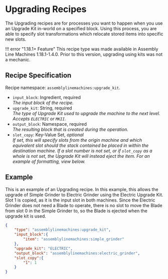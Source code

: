 # Upgrading Recipes

The Upgrading recipes are for processes you want to happen when you use an Upgrade Kit in-world on a specified block. Using this process, you are able to specify slot transformations which relocate stored items into specific new slots.

!!! error "1.18.1+ Feature"
    This recipe type was made available in Assembly Line Machines 1.18.1-1.4.0. Prior to this version, upgrading using kits was not a mechanic.

## Recipe Specification

Recipe namespace: `assemblylinemachines:upgrade_kit`.

- `input_block`: Ingredient, required  
*The input block of the recipe.*  
- `upgrade_kit`: String, required  
*The type of Upgrade Kit used to upgrade the machine to the next level. Accepts `ELECTRIC` or `MKII`.*  
- `output_block`: Namespace, required  
*The resulting block that is created during the operation.*  
- `slot_copy`: Key-Value Set, *optional*  
*If set, this will specify slots from the origin machine and which equivalent slot should the stack contained be placed in within the destination machine. If a slot number is not set, or if `slot_copy` as a whole is not set, the Upgrade Kit will instead eject the item. For an example of formatting, view below.*

## Example

This is an example of an Upgrading recipe. In this example, this allows the upgrade of Simple Grinder to Electric Grinder using the Electric Upgrade Kit. Slot 1 is copied, as it is the input slot in both machines. Since the Electric Grinder does not need a Blade to operate, there is no slot to move the Blade from slot 0 in the Simple Grinder to, so the Blade is ejected when the upgrade kit is used.

``` json
{
	"type": "assemblylinemachines:upgrade_kit",
	"input_block":{
		"item": "assemblylinemachines:simple_grinder"
	},
	"upgrade_kit": "ELECTRIC",
	"output_block": "assemblylinemachines:electric_grinder",
	"slot_copy":{
		"1": 1
	}
}
```